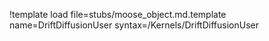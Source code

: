 !template load file=stubs/moose_object.md.template name=DriftDiffusionUser syntax=/Kernels/DriftDiffusionUser